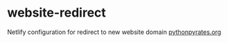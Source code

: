 # website-redirect

Netlify configuration for redirect to new website domain
[pythonpyrates.org](https://www.pythonpyrates.org)

